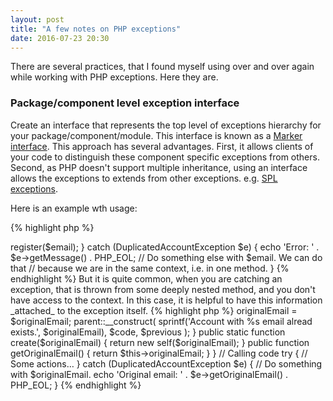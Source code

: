 ```yaml
---
layout: post
title: "A few notes on PHP exceptions"
date: 2016-07-23 20:30
---
```


There are several practices, that I found myself using over and over again while working with PHP exceptions. Here they are.

### Package/component level exception interface

Create an interface that represents the top level of exceptions hierarchy for your package/component/module. This interface is known as a [Marker interface](https://en.wikipedia.org/wiki/Marker_interface_pattern). This approach has several advantages. First, it allows clients of your code to distinguish these component specific exceptions from others. Second, as PHP doesn't support multiple inheritance, using an interface allows the exceptions to extends from other exceptions. e.g. [SPL exceptions](https://secure.php.net/manual/en/spl.exceptions.php).

Here is an example wth usage:

{% highlight php %}
<?php
namespace some\package {
    // Common package level exception
    interface Exception {}

    // In PHP 7 you can extend it from Throwable
    // interface Exception extends \Throwable {}

    class InvalidArgumentException extends \InvalidArgumentException
        implements Exception {}
}

namespace {
    try {
        // Do something
    } catch (some\package\Exception $e) {
        // All package specific exceptions
    } catch (Exception $e) {
        // Other exceptions
    }
}
{% endhighlight %}

### Factory methods to create exceptions

It is quite often, that exception's message is long and contains some placeholders. Generating this message, especially if you throw it in different places, is not very convenient. In this case a factory method will hide this complexity. Imaging, you are doing something like this:

{% highlight php %}
<?php
interface SomeInterface {}
$c = new stdClass();
if (!($c instanceof SomeInterface)) {
    throw new some\package\UnexpectedValueException(
        sprintf('Argument is of type "%s", but expecting "%s"', get_class($c), SomeInterface::class)
    );
}
{% endhighlight %}

But instead, it would me much more cleaner to do this:

{% highlight php %}
<?php
class UnexpectedValueException extends \UnexpectedValueException
    implements Exception
{
    public static function wrongType($given, $expected)
    {
        return new self(
            sprintf('Argument is of type "%s", but expecting "%s"', $given, $expected)
        );
    }
}

// Calling code
use some\package\UnexpectedValueException;

if (!($c instanceof SomeInterface)) {
    throw UnexpectedValueException::wrongType(get_class($c), SomeInterface::class);
}
{% endhighlight %}

### Extended exceptions with additional details

There are cases, when we need to perform additional actions in `catch` block. For that we often need to know the details about the original arguments, that caused the exception. For instance, you're catching a `DuplicatedAccountException`, and want to know the e-mail, that was passed to a registration service. It might be quite easy, if the call to a service and the `catch` block are in the same context:

{% highlight php %}
<?php
class DuplicatedAccountException extends \LogicException {}

class RegistrationService
{
    public function register($email)
    {
        throw new DuplicatedAccountException(sprintf('Account with %s email alread exists.', $email));
    }
}

// Calling code
$email = 'test@test.com';
$registrationService = new RegistrationService();

try {
    $registrationService->register($email);
} catch (DuplicatedAccountException $e) {
    echo 'Error: ' . $e->getMessage() . PHP_EOL;

    // Do something else with $email. We can do that
    // because we are in the same context, i.e. in one method.
}
{% endhighlight %}

But it is quite common, when you are catching an exception, that is thrown from some deeply nested method, and you don't have access to the context. In this case, it is helpful to have this information _attached_ to the exception itself.

{% highlight php %}
<?php
class DuplicatedAccountException extends \LogicException
{
    private $originalEmail;

    public function __construct($originalEmail, $code = 0, Exception $previous = null)
    {
        $this->originalEmail = $originalEmail;

        parent::__construct(
            sprintf('Account with %s email alread exists.', $originalEmail),
            $code,
            $previous
        );
    }

    public static function create($originalEmail)
    {
        return new self($originalEmail);
    }

    public function getOriginalEmail()
    {
        return $this->originalEmail;
    }
}

// Calling code
try {
    // Some actions…
} catch (DuplicatedAccountException $e) {
    // Do something with $originalEmail.
    echo 'Original email: ' . $e->getOriginalEmail() . PHP_EOL;
}
{% endhighlight %}
